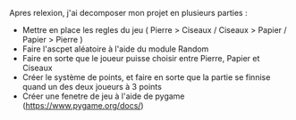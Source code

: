 Apres relexion, j'ai decomposer mon projet en plusieurs parties :

- Mettre en place les regles du jeu ( Pierre > Ciseaux / Ciseaux > Papier / Papier > Pierre )
- Faire l'ascpet aléatoire à l'aide du module Random
- Faire en sorte que le joueur puisse choisir entre Pierre, Papier et Ciseaux
- Créer le système de points, et faire en sorte que la partie se finnise quand un des deux joueurs à 3 points
- Créer une fenetre de jeu à l'aide de pygame (https://www.pygame.org/docs/)
